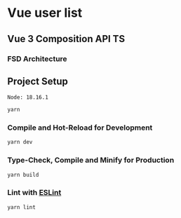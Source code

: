 # Vue user list
                    
## Vue 3 Composition API TS
### FSD Architecture


## Project Setup

```
Node: 18.16.1
```

```sh
yarn
```

### Compile and Hot-Reload for Development

```sh
yarn dev
```

### Type-Check, Compile and Minify for Production

```sh
yarn build
```

### Lint with [ESLint](https://eslint.org/)

```sh
yarn lint
```
